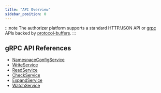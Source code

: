 ```yaml
---
title: "API Overview"
sidebar_position: 0
---
```


:::note
The authorizer platform supports a standard HTTP/JSON API or [grpc](https://grpc.io) APIs backed by [protocol-buffers](https://developers.google.com/protocol-buffers).
:::


## gRPC API References

- [NamespaceConfigService](./nsconfig-service)
- [WriteService](./write-service)
- [ReadService](./read-service)
- [CheckService](./check-service)
- [ExpandService](./expand-service)
- [WatchService](./watch-service)